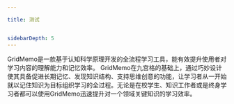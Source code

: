 ```yaml
---

title: 测试


sidebarDepth: 5
---
```




GridMemo是一款基于认知科学原理开发的全流程学习工具，能有效提升使用者对学习内容的理解能力和记忆效率。
GridMemo在九宫格的基础上，通过巧妙设计使其具备促进长期记忆、发现知识结构、支持思维创意的功能，让学习者从一开始就以记住知识为目标组织学习的全过程。无论是在校学生、知识工作者或是终身学习者都可以使用GridMemo迅速提升对一个领域关键知识的学习效率。